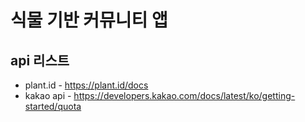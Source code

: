 # 식물 기반 커뮤니티 앱

## api 리스트

- plant.id - <https://plant.id/docs>
- kakao api - <https://developers.kakao.com/docs/latest/ko/getting-started/quota>
